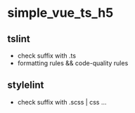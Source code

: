 # simple_vue_ts_h5

## tslint

* check suffix with .ts
* formatting rules && code-quality rules

## stylelint

* check suffix with .scss | css ...

